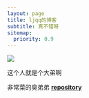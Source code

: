 ```yaml
---
layout: page
title: ljqq的博客
subtitle: 真不错呀
sitemap:
  priority: 0.9
---
```


<img src="{{ '/assets/img/lbj.jpg' | prepend: site.baseurl }}" id="about-img">

<div id="describe-text">
	<p>这个人就是个大弟啊</p>
	<p>非常菜的臭弟弟 <strong> <a href="https://github.com/knhash/Pudhina"> repository</a> </strong></p>
</div>